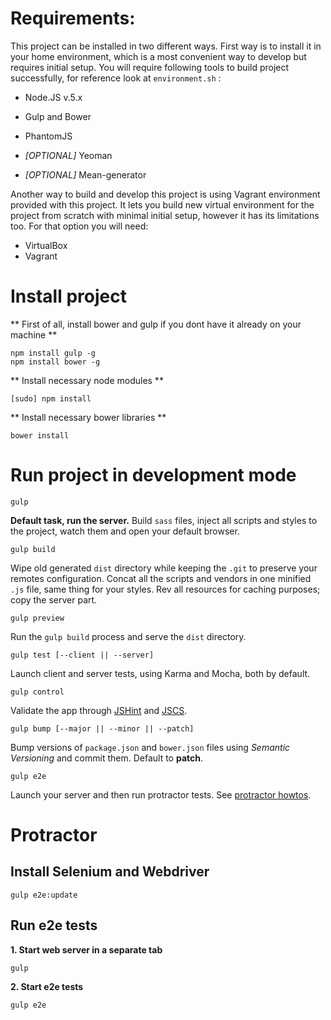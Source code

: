 
# Requirements: 

This project can be installed in two different ways. First way is to install it in your
home environment, which is a most convenient way to develop but requires initial setup.
You will require following tools to build project successfully, for reference look at ```environment.sh``` :

- Node.JS v.5.x
- Gulp and Bower
- PhantomJS

- *[OPTIONAL]* Yeoman
- *[OPTIONAL]* Mean-generator

Another way to build and develop this project is using Vagrant environment provided with
this project. It lets you build new virtual environment for the project from scratch with
minimal initial setup, however it has its limitations too. For that option you will need:

- VirtualBox
- Vagrant

# Install project

** First of all, install bower and gulp if you dont have it already on your machine **

    npm install gulp -g 
    npm install bower -g
    
** Install necessary node modules **

    [sudo] npm install

** Install necessary bower libraries **

    bower install

# Run project in development mode

    gulp

**Default task, run the server.** Build `sass` files, inject all scripts and styles to the project, watch them and open your default browser.

    gulp build

Wipe old generated `dist` directory while keeping the `.git` to preserve your remotes configuration. Concat all the scripts and vendors in one minified `.js` file, same thing for your styles. Rev all resources for caching purposes; copy the server part.

    gulp preview

Run the `gulp build` process and serve the `dist` directory.

    gulp test [--client || --server]

Launch client and server tests, using Karma and Mocha, both by default.

    gulp control

Validate the app through [JSHint](http://jshint.com/) and [JSCS](http://jscs.info/).

    gulp bump [--major || --minor || --patch]

Bump versions of `package.json` and `bower.json` files using *Semantic Versioning* and commit them. Default to **patch**.

    gulp e2e

Launch your server and then run protractor tests. See [protractor howtos](https://github.com/42Zavattas/generator-bangular#protractor).


# Protractor

## Install Selenium and Webdriver ##

    gulp e2e:update

## Run e2e tests ##

**1. Start web server in a separate tab**
	
	gulp

**2. Start e2e tests**

	gulp e2e

